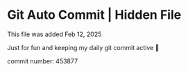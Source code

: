 # Git Auto Commit | Hidden File

This file was added Feb 12, 2025

Just for fun and keeping my daily git commit active 🤪

commit number: 453877
